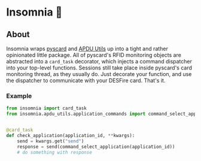 # Insomnia 🌃

## About
Insomnia wraps [pyscard](https://pyscard.sourceforge.io/) and [APDU Utils](https://github.com/HotelSierraWhiskey/apdu_utils) up into a tight and rather opinionated little package. All of pyscard's RFID monitoring objects are abstracted into a `card_task` decorator, which injects a command dispatcher into your top-level functions. Sessions still take place inside pyscard's card monitoring thread, as they usually do. Just decorate your function, and use the dispatcher to communicate with your DESFire card. That's it. 


### Example
```python
from insomnia import card_task
from insomnia.apdu_utils.application_commands import command_select_application


@card_task
def check_application(application_id, **kwargs):
    send = kwargs.get("send")
    response = send(command_select_application(application_id))
    # do something with response
```